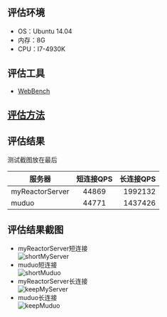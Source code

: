 ## 评估环境
* OS：Ubuntu 14.04
* 内存：8G
* CPU：I7-4930K

## 评估工具
* [WebBench](https://github.com/linyacool/WebServer/tree/master/WebBench)


## [评估方法](https://github.com/linyacool/WebServer/blob/master/%E6%B5%8B%E8%AF%95%E5%8F%8A%E6%94%B9%E8%BF%9B.md)


## 评估结果
测试截图放在最后  

| 服务器 | 短连接QPS | 长连接QPS | 
| - | :-: | -: | 
| myReactorServer | 44869| 1992132 | 
| muduo | 44771 | 1437426 | 


## 评估结果截图
* myReactorServer短连接  
![shortMyServer](https://github.com/ChyauAng/myReactorServer/blob/master/resources/buffer/myServer-nk.png)
* muduo短连接  
![shortMuduo](https://github.com/ChyauAng/myReactorServer/blob/master/resources/buffer/muduo-nk.png)
* myReactorServer长连接  
![keepMyServer](https://github.com/ChyauAng/myReactorServer/blob/master/resources/buffer/myServer-k.png)
* muduo长连接  
![keepMuduo](https://github.com/ChyauAng/myReactorServer/blob/master/resources/buffer/muduo-k.png)
